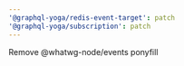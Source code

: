 ```yaml
---
'@graphql-yoga/redis-event-target': patch
'@graphql-yoga/subscription': patch
---
```


Remove @whatwg-node/events ponyfill
